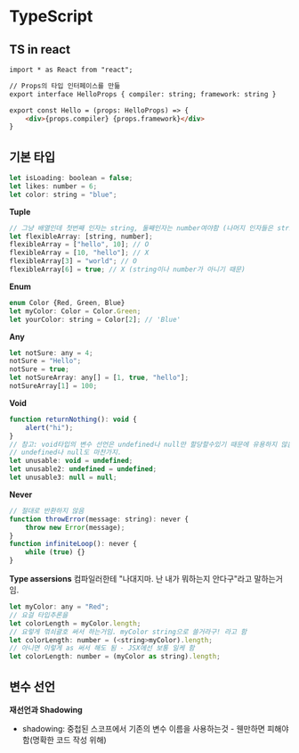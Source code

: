 # TypeScript

## TS in react

```html
import * as React from "react";

// Props의 타입 인터페이스를 만듦
export interface HelloProps { compiler: string; framework: string }

export const Hello = (props: HelloProps) => {
    <div>{props.compiler} {props.framework}</div>
}
```

## 기본 타입

```js
let isLoading: boolean = false;
let likes: number = 6;
let color: string = "blue";
```

**Tuple**
```js
// 그냥 배열인데 첫번째 인자는 string, 둘째인자는 number여야함 (나머지 인자들은 string이나 number면 됨)
let flexibleArray: [string, number];
flexibleArray = ["hello", 10]; // O
flexibleArray = [10, "hello"]; // X
flexibleArray[3] = "world"; // O
flexibleArray[6] = true; // X (string이나 number가 아니기 때문)
```

**Enum**
```js
enum Color {Red, Green, Blue}
let myColor: Color = Color.Green;
let yourColor: string = Color[2]; // 'Blue'
```

**Any**
```js
let notSure: any = 4;
notSure = "Hello";
notSure = true;
let notSureArray: any[] = [1, true, "hello"];
notSureArray[1] = 100;
```

**Void**
```js
function returnNothing(): void {
    alert("hi");
}
// 참고: void타입의 변수 선언은 undefined나 null만 할당할수있기 때문에 유용하지 않음
// undefined나 null도 마찬가지.
let unusable: void = undefined;
let unusable2: undefined = undefined;
let unusable3: null = null;
```

**Never**
```js
// 절대로 반환하지 않음
function throwError(message: string): never {
    throw new Error(message);
}
function infiniteLoop(): never {
    while (true) {}
}
```

**Type assersions**
컴파일러한테 "나대지마. 난 내가 뭐하는지 안다구"라고 말하는거임.
```js
let myColor: any = "Red";
// 요걸 타입추론을
let colorLength = myColor.length;
// 요렇게 꺾쇠괄호 써서 하는거임. myColor string으로 쓸거라구! 라고 함
let colorLength: number = (<string>myColor).length;
// 아니면 이렇게 as 써서 해도 됨 - JSX에선 보통 일케 함
let colorLength: number = (myColor as string).length;
```

## 변수 선언

**재선언과 Shadowing**
- shadowing: 중첩된 스코프에서 기존의 변수 이름을 사용하는것 - 웬만하면 피해야 함(명확한 코드 작성 위해)


